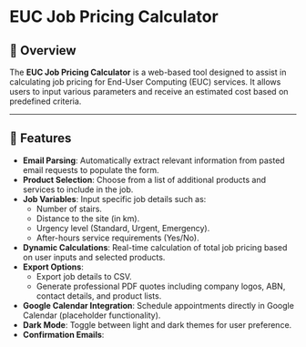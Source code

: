 # EUC Job Pricing Calculator

## 📌 Overview
The **EUC Job Pricing Calculator** is a web-based tool designed to assist in calculating job pricing for End-User Computing (EUC) services. It allows users to input various parameters and receive an estimated cost based on predefined criteria.

---

## 🚀 Features

- **Email Parsing**: Automatically extract relevant information from pasted email requests to populate the form.
- **Product Selection**: Choose from a list of additional products and services to include in the job.
- **Job Variables**: Input specific job details such as:
  - Number of stairs.
  - Distance to the site (in km).
  - Urgency level (Standard, Urgent, Emergency).
  - After-hours service requirements (Yes/No).
- **Dynamic Calculations**: Real-time calculation of total job pricing based on user inputs and selected products.
- **Export Options**:
  - Export job details to CSV.
  - Generate professional PDF quotes including company logos, ABN, contact details, and product lists.
- **Google Calendar Integration**: Schedule appointments directly in Google Calendar (placeholder functionality).
- **Dark Mode**: Toggle between light and dark themes for user preference.
- **Confirmation Emails**:

